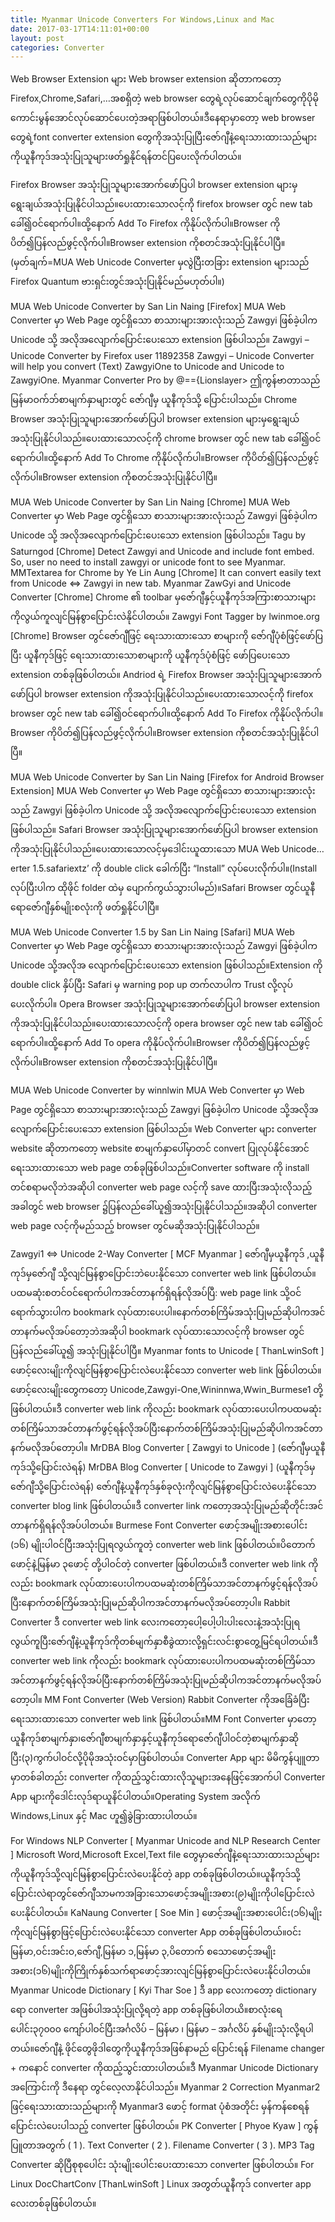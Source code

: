 ```yaml
---
title: Myanmar Unicode Converters For Windows,Linux and Mac
date: 2017-03-17T14:11:01+00:00
layout: post
categories: Converter
---
```


Web Browser Extension များ
Web browser extension ဆိုတာကတော့ Firefox,Chrome,Safari,…အစရှိတဲ့ web browser တွေရဲ့လုပ်ဆောင်ချက်တွေကိုပိုမိုကောင်းမွန်အောင်လုပ်ဆောင်ပေးတဲ့အရာဖြစ်ပါတယ်။ဒီနေရာမှာတော့ web browser တွေရဲ့font converter extension တွေကိုအသုံးပြုပြီးဇော်ဂျီနဲ့ရေးသားထားသည်များကိုယူနီကုဒ်အသုံးပြုသူများဖတ်ရှုနိုင်ရန်တင်ပြပေးလိုက်ပါတယ်။

Firefox Browser အသုံးပြုသူများအောက်ဖော်ပြပါ browser extension များမှရွေးချယ်အသုံးပြုနိုင်ပါသည်။ပေးထားသောလင့်ကို firefox browser တွင် new tab ခေါ်၍ဝင်ရောက်ပါ။ထို့နောက် Add To Firefox ကိုနိုပ်လိုက်ပါ။Browser ကိုပိတ်၍ပြန်လည်ဖွင့်လိုက်ပါ။Browser extension ကိုစတင်အသုံးပြုနိုင်ပါပြီ။(မှတ်ချက်=MUA Web Unicode Converter မှလွဲပြီးတခြား extension များသည် Firefox Quantum ဗားရှင်းတွင်အသုံးပြုနိုင်မည်မဟုတ်ပါ။)

MUA Web Unicode Converter by San Lin Naing [Firefox]
MUA Web Converter မှာ Web Page တွင်ရှိသော စာသားများအားလုံးသည် Zawgyi ဖြစ်ခဲ့ပါက Unicode သို့ အလိုအလျောက်ပြောင်းပေးသော extension ဖြစ်ပါသည်။
Zawgyi – Unicode Converter by Firefox user 11892358
Zawgyi – Unicode Converter will help you convert (Text) ZawgyiOne to Unicode and Unicode to ZawgyiOne.
Myanmar Converter Pro by @=={Lionslayer>
ဤကွန်ဗာတာသည် မြန်မာဝက်ဘ်စာမျက်နှာများတွင် ဇော်ဂျီမှ ယူနီကုဒ်သို့ ပြောင်းပါသည်။
Chrome Browser အသုံးပြုသူများအောက်ဖော်ပြပါ browser extension များမှရွေးချယ်အသုံးပြုနိုင်ပါသည်။ပေးထားသောလင့်ကို chrome browser တွင် new tab ခေါ်၍ဝင်ရောက်ပါ။ထို့နောက် Add To Chrome ကိုနိုပ်လိုက်ပါ။Browser ကိုပိတ်၍ပြန်လည်ဖွင့်လိုက်ပါ။Browser extension ကိုစတင်အသုံးပြုနိုင်ပါပြီ။

MUA Web Unicode Converter by San Lin Naing [Chrome]
MUA Web Converter မှာ Web Page တွင်ရှိသော စာသားများအားလုံးသည် Zawgyi ဖြစ်ခဲ့ပါက Unicode သို့ အလိုအလျောက်ပြောင်းပေးသော  extension ဖြစ်ပါသည်။
Tagu by Saturngod [Chrome]
Detect Zawgyi and Unicode and include font embed. So, user no need to install zawgyi or unicode font to see Myanmar.
MMTextarea for Chrome by Ye Lin Aung [Chrome]
It can convert easily text from Unicode <=> Zawgyi  in new tab.
Myanmar ZawGyi and Unicode Converter [Chrome]
Chrome ၏ toolbar မှဇော်ဂျီနှင့်ယူနီကုဒ်အကြားစာသားများကိုလွယ်ကူလျင်မြန်စွာပြောင်းလဲနိုင်ပါတယ်။
Zawgyi Font Tagger by lwinmoe.org [Chrome]
Browser တွင်ဇော်ဂျီဖြင့် ရေးသားထားသော စာများကို ဇော်ဂျီပုံစံဖြင့်ဖော်ပြပြီး ယူနီကုဒ်ဖြင့် ရေးသားထားသောစာများကို ယူနီကုဒ်ပုံစံဖြင့် ဖော်ပြပေးသော extension တစ်ခုဖြစ်ပါတယ်။
Andriod ရဲ့ Firefox Browser အသုံးပြုသူများအောက်ဖော်ပြပါ browser extension ကိုအသုံးပြုနိုင်ပါသည်။ပေးထားသောလင့်ကို firefox browser တွင် new tab ခေါ်၍ဝင်ရောက်ပါ။ထို့နောက် Add To Firefox ကိုနိုပ်လိုက်ပါ။Browser ကိုပိတ်၍ပြန်လည်ဖွင့်လိုက်ပါ။Browser extension ကိုစတင်အသုံးပြုနိုင်ပါပြီ။

MUA Web Unicode Converter by San Lin Naing [Firefox for Android Browser Extension]
MUA Web Converter မှာ Web Page တွင်ရှိသော စာသားများအားလုံးသည် Zawgyi ဖြစ်ခဲ့ပါက Unicode သို့ အလိုအလျောက်ပြောင်းပေးသော extension ဖြစ်ပါသည်။
Safari Browser အသုံးပြုသူများအောက်ဖော်ပြပါ browser extension ကိုအသုံးပြုနိုင်ပါသည်။ပေးထားသောလင့်မှဒေါင်းယူထားသော MUA Web Unicode…erter 1.5.safariextz’ ကို double click ခေါက်ပြီး “Install” လုပ်ပေးလိုက်ပါ။(Install လုပ်ပြီးပါက ထိုဖိုင် folder ထဲမှ ပျောက်ကွယ်သွားပါမည်)။Safari Browser တွင်ယူနီရောဇော်ဂျီနှစ်မျိုးစလုံးကို ဖတ်ရှုနိုင်ပါပြီ။

MUA Web Unicode Converter 1.5 by San Lin Naing [Safari]
MUA Web Converter မှာ Web Page တွင်ရှိသော စာသားများအားလုံးသည် Zawgyi ဖြစ်ခဲ့ပါက Unicode သို့အလိုအ လျောက်ပြောင်းပေးသော extension ဖြစ်ပါသည်။Extension ကို double click နှိပ်ပြီး Safari မှ warning pop up တက်လာပါက Trust လို့လုပ်ပေးလိုက်ပါ။
Opera Browser အသုံးပြုသူများအောက်ဖော်ပြပါ browser extension ကိုအသုံးပြုနိုင်ပါသည်။ပေးထားသောလင့်ကို opera browser တွင် new tab ခေါ်၍ဝင်ရောက်ပါ။ထို့နောက် Add To opera ကိုနိုပ်လိုက်ပါ။Browser ကိုပိတ်၍ပြန်လည်ဖွင့်လိုက်ပါ။Browser extension ကိုစတင်အသုံးပြုနိုင်ပါပြီ။

MUA Web Unicode Converter by winnlwin
MUA Web Converter မှာ Web Page တွင်ရှိသော စာသားများအားလုံးသည် Zawgyi ဖြစ်ခဲ့ပါက Unicode သို့အလိုအ လျောက်ပြောင်းပေးသော extension ဖြစ်ပါသည်။
Web Converter များ
converter website ဆိုတာကတော့ website စာမျက်နှာပေါ်မှာတင် convert ပြုလုပ်နိုင်အောင်ရေးသားထားသော web page တစ်ခုဖြစ်ပါသည်။Converter software ကို install တင်စရာမလိုဘဲအဆိုပါ converter web page လင့်ကို save ထားပြီးအသုံးလိုသည့်အခါတွင် web browser ၌ပြန်လည်ခေါ်ယူ၍အသုံးပြုနိုင်ပါသည်။အဆိုပါ converter web page လင့်ကိုမည်သည့် browser တွင်မဆိုအသုံးပြုနိုင်ပါသည်။

Zawgyi1 <=> Unicode 2-Way Converter [ MCF Myanmar ]
ဇော်ဂျီမှယူနီကုဒ် ,ယူနီကုဒ်မှဇော်ဂျီ သို့လျင်မြန်စွာပြောင်းဘဲပေးနိုင်သော converter web link ဖြစ်ပါတယ်။ပထမဆုံးစတင်ဝင်ရောက်ပါကအင်တာနက်ရှိရန်လိုအပ်ပြီ: web page link သို့ဝင်ရောက်သွားပါက bookmark လုပ်ထားပေးပါ။နောက်တစ်ကြိမ်အသုံးပြုမည်ဆိုပါကအင်တာနက်မလိုအပ်တော့ဘဲအဆိုပါ bookmark လုပ်ထားသောလင့်ကို browser တွင်ပြန်လည်ခေါ်ယူ၍ အသုံးပြုနိုင်ပါပြီ။
Myanmar fonts to Unicode [ ThanLwinSoft ]
ဖောင့်လေးမျိုးကိုလျင်မြန်စွာပြောင်းလဲပေးနိုင်သော converter web link ဖြစ်ပါတယ်။ဖောင့်လေးမျိုးတွေကတော့ Unicode,Zawgyi-One,Wininnwa,Wwin_Burmese1 တို့ဖြစ်ပါတယ်။ဒီ converter web link ကိုလည်း bookmark လုပ်ထားပေးပါကပထမဆုံးတစ်ကြိမ်သာအင်တာနက်ဖွင့်ရန်လိုအပ်ပြီးနောက်တစ်ကြိမ်အသုံးပြုမည်ဆိုပါကအင်တာနက်မလိုအပ်တော့ပါ။
MrDBA Blog Converter [ Zawgyi to Unicode ] (ဇော်ဂျီမှယူနီကုဒ်သို့ပြောင်းလဲရန်)
MrDBA Blog Converter [ Unicode to Zawgyi ] (ယူနီကုဒ်မှဇော်ဂျီသို့ပြောင်းလဲရန်)
ဇော်ဂျီနဲ့ယူနီကုဒ်နှစ်ခုလုံးကိုလျင်မြန်စွာပြောင်းလဲပေးနိုင်သော converter blog link ဖြစ်ပါတယ်။ဒီ converter link ကတော့အသုံးပြုမည်ဆိုတိုင်းအင်တာနက်ရှိရန်လိုအပ်ပါတယ်။
Burmese Font Converter
ဖောင့်အမျိုးအစားပေါင်း (၁၆) မျိုးပါဝင်ပြီးအသုံးပြုရလွယ်ကူတဲ့ converter web link ဖြစ်ပါတယ်။ပိတောက်ဖောင့်နဲ့မြန်မာ ၃ဖောင့် တို့ပါဝင်တဲ့ converter ဖြစ်ပါတယ်။ဒီ converter web link ကိုလည်း bookmark လုပ်ထားပေးပါကပထမဆုံးတစ်ကြိမ်သာအင်တာနက်ဖွင့်ရန်လိုအပ်ပြီးနောက်တစ်ကြိမ်အသုံးပြုမည်ဆိုပါကအင်တာနက်မလိုအပ်တော့ပါ။
Rabbit Converter
ဒီ converter web link လေးကတော့ပေါ့ပေါ့ပါးပါးလေးနဲ့အသုံးပြုရလွယ်ကူပြီးဇော်ဂျီနဲ့ယူနီကုဒ်ကိုတစ်မျက်နှာစီခွဲထားလို့ရှင်းလင်းစွာတွေ့မြင်ရပါတယ်။ဒီ converter web link ကိုလည်း bookmark လုပ်ထားပေးပါကပထမဆုံးတစ်ကြိမ်သာအင်တာနက်ဖွင့်ရန်လိုအပ်ပြီးနောက်တစ်ကြိမ်အသုံးပြုမည်ဆိုပါကအင်တာနက်မလိုအပ်တော့ပါ။
MM Font Converter (Web Version)
Rabbit Converter ကိုအခြေံခံပြီးရေးသားထားသော converter web link ဖြစ်ပါတယ်။MM Font Converter မှာတော့ ယူနီကုဒ်စာမျက်နှာ၊ဇော်ဂျီစာမျက်နှာနှင့်ယူနီကုဒ်ရောဇော်ဂျီပါဝင်တဲ့စာမျက်နှာဆိုပြီး(၃)ကွက်ပါဝင်လို့ပိုမိုအသုံးဝင်မှာဖြစ်ပါတယ်။
Converter App များ
မိမိကွန်ပျူတာမှာတစ်ခါတည်း converter ကိုထည့်သွင်းထားလိုသူများအနေဖြင့်အောက်ပါ Converter App များကိုဒေါင်းလုဒ်ရာယူနိင်ပါတယ်။Operating System အလိုက် Windows,Linux နှင့် Mac ဟူ၍ခွဲခြားထားပါတယ်။

For Windows
NLP Converter [ Myanmar Unicode and NLP Research Center ]
Microsoft Word,Microsoft Excel,Text file တွေမှာဇော်ဂျီနဲ့ရေးသားထားသည်များကိုယူနီကုဒ်သို့လျင်မြန်စွာပြောင်းလဲပေးနိုင်တဲ့ app တစ်ခုဖြစ်ပါတယ်။ယူနီကုဒ်သို့ပြောင်းလဲရာတွင်ဇော်ဂျီသာမကအခြားသောဖောင့်အမျိုးအစား(၉)မျိုးကိုပါပြောင်းလဲပေးနိုင်ပါတယ်။
KaNaung Converter [ Soe Min ]
ဖောင့်အမျိုးအစားပေါင်း(၁၆)မျိုးကိုလျင်မြန်စွာဖြင့်ပြောင်းလဲပေးနိုင်သော converter App တစ်ခုဖြစ်ပါတယ်။ဝင်းမြန်မာ,ဝင်းအင်းဝ,ဇော်ဂျီ,မြန်မာ ၁,မြန်မာ ၃,ပိတောက် စသောဖောင့်အမျိုးအစား(၁၆)မျိုးကိုကြိုက်နှစ်သက်ရာဖောင့်အားလျင်မြန်စွာပြောင်းလဲပေးနိုင်ပါတယ်။
Myanmar Unicode Dictionary [ Kyi Thar Soe ]
ဒီ app လေးကတော့ dictionary ရော converter အဖြစ်ပါအသုံးပြုလို့ရတဲ့ app တစ်ခုဖြစ်ပါတယိ။စာလုံးရေပေါင်း၃၇၀၀၀ ကျော်ပါဝင်ပြီးအင်္ဂလိပ် – မြန်မာ ၊ မြန်မာ – အင်္ဂလိပ် နှစ်မျိုးသုံးလို့ရပါတယ်။ဇော်ဂျီနဲ့ ဖိုင်တွေဖိုဒါတွေကိုယူနီကုဒ်အဖြစ်နာမည် ပြောင်းရန် Filename changer + ကနောင် converter ကိုထည့်သွင်းထားပါတယ်။ဒီ Myanmar Unicode Dictionary အကြောင်းကို ဒီနေရာ တွင်လေ့လာနိုင်ပါသည်။
Myanmar 2 Correction
Myanmar2 ဖြင့်ရေးသားထားသည်များကို Myanmar3 ဖောင့် format ပုံစံအတိုင်း မှန်ကန်စေရန် ပြောင်းလဲပေးပါသည့် converter ဖြစ်ပါတယ်။
PK Converter [ Phyoe Kyaw ]
ကွန်ပြူတာအတွက် ( 1 ). Text Converter ( 2 ). Filename Converter ( 3 ). MP3 Tag Converter ဆိုပြီစုစုပေါင်း သုံးမျိုးပေါင်းပေးထားသော converter ဖြစ်ပါတယ်။
For Linux
DocChartConv [ThanLwinSoft ]
Linux အတွတ်ယူနီကုဒ် converter app လေးတစ်ခုဖြစ်ပါတယ်။